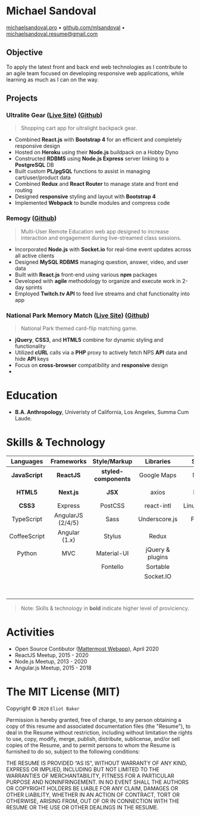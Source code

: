 # Michael Sandoval
[michaelsandoval.pro](https://michaelsandoval.pro) • [github.com/mlsandoval](https://github.com/mlsandoval/resume/tree/master) • [michaelsandoval.resume@gmail.com](mailto:michaelsandoval.resume@gmail.com)

## Objective
To apply the latest front and back end web technologies as I contribute to an agile team focused on developing responsive web applications, while learning as much as I can on the way.

## Projects

### Ultralite Gear ([Live Site](https://ultralite.herokuapp.com)) ([Github](https://github.com/MLSandoval/ul-backpacks-store))
> Shopping cart app for ultralight backpack gear.

- Combined __React.js__ with __Bootstrap 4__ for an efficient and completely responsive design
- Hosted on __Heroku__ using their __Node.js__ buildpack on a Hobby Dyno
- Constructed __RDBMS__ using __Node.js Express__ server linking to a __PostgreSQL__ DB
- Built custom __PL/pgSQL__ functions to assist in managing cart/user/product data
- Combined __Redux__ and __React Router__ to manage state and front end routing
- Designed __responsive__ styling and layout with __Bootstrap 4__
- Implemented __Webpack__ to bundle modules and compress code

### Remogy ([Github](https://github.com/MLSandoval/remote_learning_app))
> Multi-User Remote Education web app designed to increase interaction and engagement during live-streamed class sessions.

- Incorporated __Node.js__ with __Socket.io__ for real-time event updates across all active clients
- Designed __MySQL RDBMS__ managing question, answer, video, and user data
- Built with __React.js__ front-end using various __npm__ packages
- Developed with __agile__ methodology to organize and execute work in 2-day sprints
- Employed __Twitch.tv API__ to feed live streams and chat functionality into app

### National Park Memory Match ([Live Site](https://natl-park-match.herokuapp.com)) ([Github](https://github.com/MLSandoval/memory-match))
> National Park themed card-flip matching game.

 - __jQuery__, __CSS3__, and __HTML5__ combine for dynamic styling and functionality
 - Utilized __cURL__ calls via a __PHP__ proxy to actively fetch NPS __API__ data and hide __API__ keys
 - Focus on __cross-browser__ compatibility and __responsive__ design
 -

<ins></ins>

# Education
 - __B.A. Anthropology__, Univeristy of California, Los Angeles, Summa Cum Laude.

# Skills & Technology
**Languages**|**Frameworks**|**Style/Markup**|**Libraries**|**Servers**|**Data**|**Tools**
:-----:|:-----:|:-----:|:-----:|:-----:|:-----:|:-----:
__JavaScript__|__ReactJS__|__styled-components__|Google Maps|Node.js|JSON|git
__HTML5__|__Next.js__|__JSX__|axios|Docker|GraphQL|npm & yarn
__CSS3__|Express|PostCSS|react-intl|Linux(Debian)|AJAX|webpack
TypeScript|AngularJS (2/4/5)|Sass|Underscore.js|FreeBSD|REST|babel
CoffeeScript|Angular (1.x)|Stylus|Redux|nginx|WebSocket|jest
Python| MVC|Material-UI|jQuery & plugins| |MongoDB|Cypress
|  ||Fontello|Sortable| |SQL|CircleCI
| | | |Socket.IO| | |Storybook
| | | | | | |vim & emacs

> Note: Skills & technology in __bold__ indicate higher level of proviciency.

# Activities
 - Open Source Contibutor ([Mattermost Webapp](https://github.com/mattermost/mattermost-webapp)), April 2020
 - ReactJS Meetup, 2015 - 2020
 - Node.js Meetup, 2013 - 2020
 - Angular.js Meetup, 2015 - 2018

<ins></ins>

The MIT License (MIT)
=====================

Copyright © `2020` `Eliot Baker`

Permission is hereby granted, free of charge, to any person
obtaining a copy of this resume and associated documentation
files (the "Resume"), to deal in the Resume without
restriction, including without limitation the rights to use,
copy, modify, merge, publish, distribute, sublicense, and/or sell
copies of the Resume, and to permit persons to whom the
Resume is furnished to do so, subject to the following
conditions:

THE RESUME IS PROVIDED “AS IS”, WITHOUT WARRANTY OF ANY KIND,
EXPRESS OR IMPLIED, INCLUDING BUT NOT LIMITED TO THE WARRANTIES
OF MERCHANTABILITY, FITNESS FOR A PARTICULAR PURPOSE AND
NONINFRINGEMENT. IN NO EVENT SHALL THE AUTHORS OR COPYRIGHT
HOLDERS BE LIABLE FOR ANY CLAIM, DAMAGES OR OTHER LIABILITY,
WHETHER IN AN ACTION OF CONTRACT, TORT OR OTHERWISE, ARISING
FROM, OUT OF OR IN CONNECTION WITH THE RESUME OR THE USE OR
OTHER DEALINGS IN THE RESUME.
